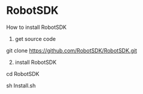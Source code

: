 RobotSDK
========
How to install RobotSDK

1. get source code

git clone https://github.com/RobotSDK/RobotSDK.git

2. install RobotSDK

cd RobotSDK

sh Install.sh
